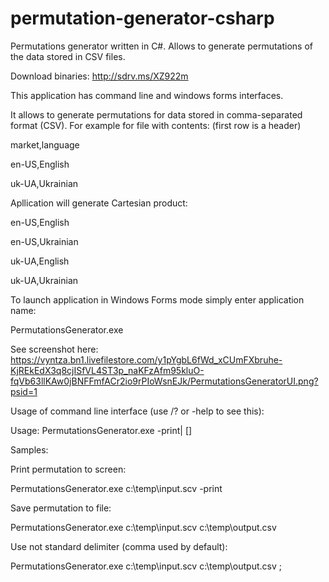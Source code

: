 permutation-generator-csharp
============================

Permutations generator written in C#. Allows to generate permutations of the data stored in CSV files.

Download binaries: http://sdrv.ms/XZ922m

This application has command line and windows forms interfaces.

It allows to generate permutations for data stored in comma-separated format (CSV). For example for file with contents:
(first row is a header)

market,language

en-US,English

uk-UA,Ukrainian


Apllication will generate Cartesian product: 

en-US,English

en-US,Ukrainian

uk-UA,English

uk-UA,Ukrainian

To launch application in Windows Forms mode simply enter application name: 

PermutationsGenerator.exe

See screenshot here: https://vyntza.bn1.livefilestore.com/y1pYgbL6fWd_xCUmFXbruhe-KjREkEdX3q8cjISfVL4ST3p_naKFzAfm95kluO-fqVb63llKAw0jBNFFmfACr2io9rPIoWsnEJk/PermutationsGeneratorUI.png?psid=1

Usage of command line interface (use /? or -help to see this):

Usage: PermutationsGenerator.exe <inputCsvFile> -print|<resultFileName> [<delimiter>]

Samples:

Print permutation to screen:

  PermutationsGenerator.exe c:\temp\input.scv -print

Save permutation to file:

  PermutationsGenerator.exe c:\temp\input.scv c:\temp\output.csv

Use not standard delimiter (comma used by default):

  PermutationsGenerator.exe c:\temp\input.scv c:\temp\output.csv ;
